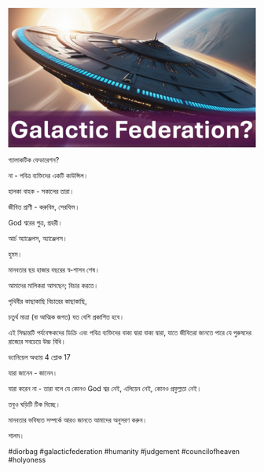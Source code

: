 ![Video cover image](../cover.jpg "cover photo")

গ্যালাকটিক ফেডারেশন?

না - পবিত্র ব্যক্তিদের একটি কাউন্সিল।

হালকা বাহক - সকালের তারা।

জীবিত প্রাণী - করুবিম, সেরফিম।

God শ্বরের পুত্র, প্রহরী।

আর্চ অ্যাঞ্জেলস, অ্যাঞ্জেলস।

হুমম।

মানবতার ছয় হাজার বছরের স্ব-শাসন শেষ।

আমাদের মালিকরা আসছেন; বিচার করতে।

পৃথিবীর কাছাকাছি বিচারের কাছাকাছি,

চতুর্থ মাত্রা (বা আত্মিক জগত) যত বেশি প্রকাশিত হবে।

এই সিদ্ধান্তটি পর্যবেক্ষকদের ডিক্রি এবং পবিত্র ব্যক্তিদের বাক্য দ্বারা বাক্য দ্বারা, যাতে জীবিতরা জানতে পারে যে পুরুষদের রাজ্যের সবচেয়ে উচ্চ বিধি।

ড্যানিয়েল অধ্যায় 4 শ্লোক 17

যারা জানেন - জানেন।

যারা করেন না - তারা বলে যে কোনও God শ্বর নেই, এলিয়েন নেই, কোনও প্রফুল্লতা নেই।

তবুও ঘড়িটি টিক দিচ্ছে।

মানবতার ভবিষ্যত সম্পর্কে আরও জানতে আমাদের অনুসরণ করুন।

শালম।

#diorbag ​​#galacticfederation #humanity #judgement #councilofheaven #holyoness